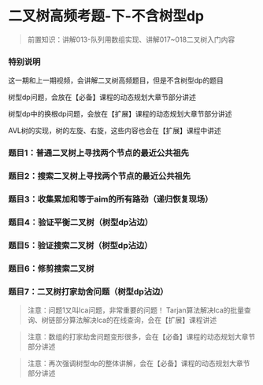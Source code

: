 # 二叉树高频考题-下-不含树型dp

> 前置知识：讲解013-队列用数组实现、讲解017~018二叉树入门内容

### 特别说明

这一期和上一期视频，会讲解二叉树高频题目，但是不含树型dp的题目

树型dp问题，会放在【必备】课程的动态规划大章节部分讲述

树型dp中的换根dp问题，会放在【扩展】课程的动态规划大章节部分讲述

AVL树的实现，树的左旋、右旋，这些内容也会在【扩展】课程中讲述

### 题目1：普通二叉树上寻找两个节点的最近公共祖先

### 题目2：搜索二叉树上寻找两个节点的最近公共祖先

### 题目3：收集累加和等于aim的所有路劲（递归恢复现场）

### 题目4：验证平衡二叉树（树型dp沾边）

### 题目5：验证搜索二叉树（树型dp沾边）

### 题目6：修剪搜索二叉树

### 题目7：二叉树打家劫舍问题（树型dp沾边）

> 注意：问题1又叫lca问题，非常重要的问题！
> Tarjan算法解决lca的批量查询、树链部分算法解决lca的在线查询，会在【扩展】课程讲述
>

> 注意：数组的打家劫舍问题变形很多，会在【必备】课程的动态规划大章节部分讲述
>

> 注意：再次强调树型dp的整体讲解，会在【必备】课程的动态规划大章节部分讲述